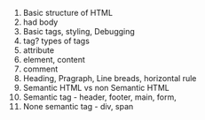 1. Basic structure of HTML
2. had body
3. Basic tags, styling, Debugging
4. tag? types of tags
5. attribute
6. element, content
7. comment
8. Heading, Pragraph, Line breads, horizontal rule
9. Semantic HTML vs non Semantic HTML
10. Semantic tag - header, footer, main, form,
11. None semantic tag - div, span